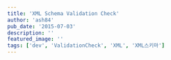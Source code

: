 ```yaml
---
title: 'XML Schema Validation Check'
author: 'ash84'
pub_date: '2015-07-03'
description: ''
featured_image: ''
tags: ['dev', 'ValidationCheck', 'XML', 'XML스키마']
---
```



<script src="https://gist.github.com/4424449.js"></script>




